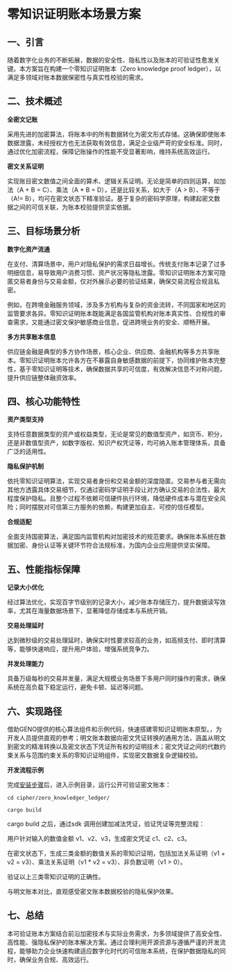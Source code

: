 # 零知识证明账本场景方案
## 一、引言

随着数字化业务的不断拓展，数据的安全性、隐私性以及账本的可验证性愈发关键。本方案旨在构建一个零知识证明账本（Zero knowledge proof ledger），以满足多领域对账本数据保密性与真实性校验的需求。

## 二、技术概述

**全密文记账**

采用先进的加密算法，将账本中的所有数据转化为密文形式存储。这确保即使账本数据泄露，未经授权方也无法获取有效信息，满足企业级严苛的安全标准。同时，通过优化加密流程，保障记账操作的性能不受显著影响，维持系统高效运行。

**密文关系证明**

实现账目密文数值之间全面的算术、逻辑关系证明。无论是简单的四则运算，如加法（A + B = C）、乘法（A \* B = D），还是比较关系，如大于（A > B）、不等于（A!= B），均可在密文状态下精准验证。基于复杂的密码学原理，构建起密文数据之间的可信关联，为账本校验提供坚实依据。

## 三、目标场景分析

**数字化资产流通**

在支付、清算场景中，用户对隐私保护的需求日益增长。传统支付账本记录了过多明细信息，易导致用户消费习惯、资产状况等隐私泄露。零知识证明账本方案可隐匿交易者身份与交易金额，仅对外展示必要的验证结果，确保交易流程合规且私密。

例如，在跨境金融服务领域，涉及多方机构与复杂的资金流转，不同国家和地区的监管要求各异。零知识证明账本既能满足各国监管机构对账本真实性、合规性的审查需求，又能通过密文保护敏感商业信息，促进跨境业务的安全、顺畅开展。

**多方共享账本信息**

供应链金融是典型的多方协作场景，核心企业、供应商、金融机构等多方共享账本。零知识证明账本允许各方在不暴露自身敏感数据的前提下，协同维护账本完整性，基于零知识证明等技术，确保数据共享的可信度，有效解决信息不对称问题，提升供应链整体融资效率。

## 四、核心功能特性

**资产类型支持**

支持任意数据类型的资产或权益类型，无论是常见的数值型资产，如货币、积分，还是非数值型资产，如数字版权、知识产权凭证等，均可纳入账本管理体系，具备广泛的适用性。

**隐私保护机制**

依托零知识证明算法，实现交易者身份和交易金额的深度隐匿。交易参与者无需向其他方透露具体交易细节，仅通过密码学证明手段让对方确认交易的合法性，最大程度保护隐私。且整个过程不依赖可信硬件执行环境，降低硬件成本与潜在安全风险；同时摆脱对可信第三方服务的依赖，构建更加自主、可控的信任模型。

**合规适配**

全面支持国密算法，满足国内监管机构对加密技术的规范要求。确保账本系统在数据加密、身份认证等关键环节符合法规标准，为国内企业应用提供坚实保障。

## 五、性能指标保障

**记录大小优化**

经过算法优化，实现百字节级别的记录大小，减少账本存储压力，提升数据读写效率，尤其在海量数据场景下，显著降低存储成本与系统开销。

**交易处理延时**

达到微秒级的交易处理延时，确保实时性要求较高的业务，如高频支付、即时清算等，能够快速响应，提升用户体验，增强系统竞争力。

**并发处理能力**

具备万级每秒的交易并发量，满足大规模业务场景下多用户同时操作的需求，确保系统在高负载下稳定运行，避免卡顿、延迟等问题。

## 六、实现路径



借助GENO提供的核心算法组件和示例代码，快速搭建零知识证明账本原型。，为开发人员提供直观的参考；明文账本数据向密文凭证转换的通用方法，涵盖从明文到密文的精准转换以及密文状态下凭证所有权的证明技术；密文凭证之间的代数约束关系与范围约束关系的零知识证明组件，实现密文数据复杂逻辑校验。

**开发流程示例**

完成[安装步骤]()后，进入示例目录，运行公开可验证密文账本：



```
cd cipher/zero_knowledger_ledger/

cargo build
```

cargo build 之后，通过sdk 调用创建加减法凭证，验证凭证等完整流程：

用户针对输入的数值金额 v1、v2、v3，生成密文凭证 c1、c2、c3。

在密文状态下，生成三类金额的数值关系的零知识证明，包括加法关系证明（v1 + v2 = v3）、乘法关系证明（v1 \* v2 = v3）、非负数证明（v1 > 0）。

验证以上三类零知识证明的正确性。

与明文账本对比，直观感受密文账本数据校验的隐私保护效果。

## 七、总结

本可验证账本方案结合前沿加密技术与实际业务需求，为多领域提供了高安全性、高性能、强隐私保护的账本解决方案。通过合理利用开源资源与遵循严谨的开发流程，能够助力企业快速构建适应数字化时代的可信账本系统，在保护数据隐私的同时，确保业务合规、高效运行。
